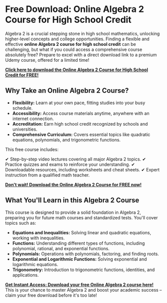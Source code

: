 # Free Download: Online Algebra 2 Course for High School Credit

Algebra 2 is a crucial stepping stone in high school mathematics, unlocking higher-level concepts and college opportunities. Finding a flexible and effective **online Algebra 2 course for high school credit** can be challenging, but what if you could access a comprehensive course absolutely free? Prepare to excel with a direct download link to a premium Udemy course, offered for a limited time!

[**Click here to download the Online Algebra 2 Course for High School Credit for FREE!**](https://udemywork.com/online-algebra-2-course-for-high-school-credit)

## Why Take an Online Algebra 2 Course?

*   **Flexibility:** Learn at your own pace, fitting studies into your busy schedule.
*   **Accessibility:** Access course materials anytime, anywhere with an internet connection.
*   **Accreditation:** Earn high school credit recognized by schools and universities.
*   **Comprehensive Curriculum:** Covers essential topics like quadratic equations, polynomials, and trigonometric functions.

This free course includes:

✔ Step-by-step video lectures covering all major Algebra 2 topics.
✔ Practice quizzes and exams to reinforce your understanding.
✔ Downloadable resources, including worksheets and cheat sheets.
✔ Expert instruction from a qualified math teacher.

[**Don't wait! Download the Online Algebra 2 Course for FREE now!**](https://udemywork.com/online-algebra-2-course-for-high-school-credit)

## What You'll Learn in this Algebra 2 Course

This course is designed to provide a solid foundation in Algebra 2, preparing you for future math courses and standardized tests. You'll cover topics such as:

*   **Equations and Inequalities:** Solving linear and quadratic equations, working with inequalities.
*   **Functions:** Understanding different types of functions, including polynomial, rational, and exponential functions.
*   **Polynomials:** Operations with polynomials, factoring, and finding roots.
*   **Exponential and Logarithmic Functions:** Solving exponential and logarithmic equations.
*   **Trigonometry:** Introduction to trigonometric functions, identities, and applications.

[**Get Instant Access: Download your free Online Algebra 2 course here!**](https://udemywork.com/online-algebra-2-course-for-high-school-credit) This is your chance to master Algebra 2 and boost your academic success – claim your free download before it's too late!

